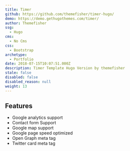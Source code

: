 ```yaml
---
title: Timer
github: https://github.com/themefisher/timer-hugo/
demo: https://demo.gethugothemes.com/timer/
author: Themefisher
ssg:
  - Hugo
cms:
  - No Cms
css:
  - Bootstrap
archetype:
  - Portfolio
date: 2018-07-15T10:07:51.000Z
description: Timer Template Hugo Version by themefisher
stale: false
disabled: false
disabled_reason: null
weight: 13
---
```


## Features
* Google analytics support
* Contact form Support
* Google map support
* Google page speed optimized
* Open Graph meta tag
* Twitter card meta tag